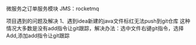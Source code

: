 微服务之订单服务模块
JMS：rocketmq

项目遇到的问题及解决
1、遇到idea新建的java文件标红无法push到git仓库
   这种情况大多数是没有add指令让git跟踪，解决办法：选中文件右键git指令，选择Add,添加add指令让git跟踪